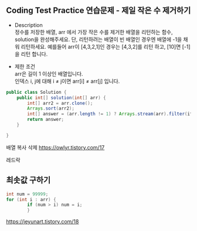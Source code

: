 ## Coding Test Practice 연습문제 - 제일 작은 수 제거하기

- Description <br>
정수를 저장한 배열, arr 에서 가장 작은 수를 제거한 배열을 리턴하는 함수, solution을 완성해주세요. 단, 리턴하려는 배열이 빈 배열인 경우엔 배열에 -1을 채워 리턴하세요. 예를들어 arr이 [4,3,2,1]인 경우는 [4,3,2]를 리턴 하고, [10]면 [-1]을 리턴 합니다.


- 제한 조건  <br>
arr은 길이 1 이상인 배열입니다.  <br>
인덱스 i, j에 대해 i ≠ j이면 arr[i] ≠ arr[j] 입니다.  <br>

```java
public class Solution {
    public int[] solution(int[] arr) {
        int[] arr2 = arr.clone();
        Arrays.sort(arr2);
        int[] answer = (arr.length != 1) ? Arrays.stream(arr).filter(it -> it != arr2[0]).toArray() : new int[]{-1};
        return answer;
    }

}
```

배열 복사 삭제
https://owlyr.tistory.com/17

레드락

## 최솟값 구하기
```java
int num = 99999;
for (int i : arr) {
        if (num > i) num = i;
        }
```
https://jeyunart.tistory.com/18
